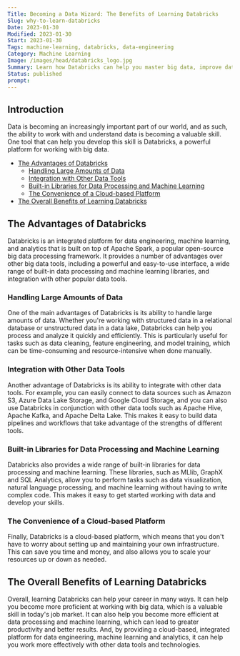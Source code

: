 ```yaml
---
Title: Becoming a Data Wizard: The Benefits of Learning Databricks
Slug: why-to-learn-databricks
Date: 2023-01-30
Modified: 2023-01-30
Start: 2023-01-30
Tags: machine-learning, databricks, data-engineering
Category: Machine Learning
Image: /images/head/databricks_logo.jpg
Summary: Learn how Databricks can help you master big data, improve data processing and machine learning skills and excel in your career. Boost your career with this powerful platform.
Status: published
prompt:
---
```


## Introduction

Data is becoming an increasingly important part of our world, and as such, the ability to work with and understand data is becoming a valuable skill. One tool that can help you develop this skill is Databricks, a powerful platform for working with big data.

<!-- MarkdownTOC levels="2,3" autolink="true" autoanchor="true" -->

- [The Advantages of Databricks](#the-advantages-of-databricks)
	- [Handling Large Amounts of Data](#handling-large-amounts-of-data)
	- [Integration with Other Data Tools](#integration-with-other-data-tools)
	- [Built-in Libraries for Data Processing and Machine Learning](#built-in-libraries-for-data-processing-and-machine-learning)
	- [The Convenience of a Cloud-based Platform](#the-convenience-of-a-cloud-based-platform)
- [The Overall Benefits of Learning Databricks](#the-overall-benefits-of-learning-databricks)

<!-- /MarkdownTOC -->
<a id="the-advantages-of-databricks"></a>
## The Advantages of Databricks
Databricks is an integrated platform for data engineering, machine learning, and analytics that is built on top of Apache Spark, a popular open-source big data processing framework. It provides a number of advantages over other big data tools, including a powerful and easy-to-use interface, a wide range of built-in data processing and machine learning libraries, and integration with other popular data tools.

<a id="handling-large-amounts-of-data"></a>
### Handling Large Amounts of Data
One of the main advantages of Databricks is its ability to handle large amounts of data. Whether you're working with structured data in a relational database or unstructured data in a data lake, Databricks can help you process and analyze it quickly and efficiently. This is particularly useful for tasks such as data cleaning, feature engineering, and model training, which can be time-consuming and resource-intensive when done manually.

<a id="integration-with-other-data-tools"></a>
### Integration with Other Data Tools
Another advantage of Databricks is its ability to integrate with other data tools. For example, you can easily connect to data sources such as Amazon S3, Azure Data Lake Storage, and Google Cloud Storage, and you can also use Databricks in conjunction with other data tools such as Apache Hive, Apache Kafka, and Apache Delta Lake. This makes it easy to build data pipelines and workflows that take advantage of the strengths of different tools.

<a id="built-in-libraries-for-data-processing-and-machine-learning"></a>
### Built-in Libraries for Data Processing and Machine Learning
Databricks also provides a wide range of built-in libraries for data processing and machine learning. These libraries, such as MLlib, GraphX and SQL Analytics, allow you to perform tasks such as data visualization, natural language processing, and machine learning without having to write complex code. This makes it easy to get started working with data and develop your skills.

<a id="the-convenience-of-a-cloud-based-platform"></a>
### The Convenience of a Cloud-based Platform
Finally, Databricks is a cloud-based platform, which means that you don't have to worry about setting up and maintaining your own infrastructure. This can save you time and money, and also allows you to scale your resources up or down as needed.

<a id="the-overall-benefits-of-learning-databricks"></a>
## The Overall Benefits of Learning Databricks
Overall, learning Databricks can help your career in many ways. It can help you become more proficient at working with big data, which is a valuable skill in today's job market. It can also help you become more efficient at data processing and machine learning, which can lead to greater productivity and better results. And, by providing a cloud-based, integrated platform for data engineering, machine learning and analytics, it can help you work more effectively with other data tools and technologies.